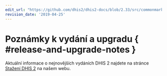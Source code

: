 ```yaml
---
edit_url: "https://github.com/dhis2/dhis2-docs/blob/2.33/src/commonmark/en/content/user/release-and-upgrade-notes.md"
revision_date: '2019-04-25'
---
```


# Poznámky k vydání a upgradu { #release-and-upgrade-notes } 

Aktuální informace o nejnovějších vydáních DHIS 2 najdete na stránce [Stažení DHIS 2](https://www.dhis2.org/downloads) na našem webu.
